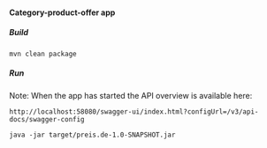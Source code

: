 #### Category-product-offer app

##### Build
```
mvn clean package
```

##### Run

Note: When the app has started the API overview is available here:
```
http://localhost:58080/swagger-ui/index.html?configUrl=/v3/api-docs/swagger-config
```

```
java -jar target/preis.de-1.0-SNAPSHOT.jar
```
